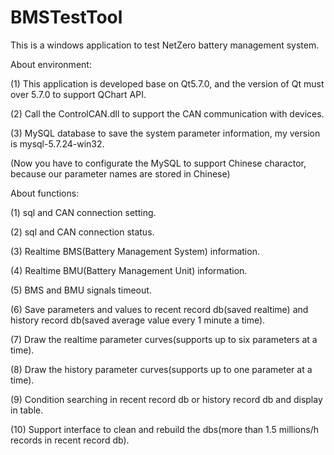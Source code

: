 # BMSTestTool

This is a windows application to test NetZero battery management system.

About environment:

(1) This application is developed base on Qt5.7.0, and the version of Qt must over 5.7.0 to support QChart API.

(2) Call the ControlCAN.dll to support the CAN communication with devices.

(3) MySQL database to save the system parameter information, my version is mysql-5.7.24-win32.

(Now you have to configurate the MySQL to support Chinese charactor, because our parameter names are stored in Chinese)

About functions:

(1) sql and CAN connection setting.

(2) sql and CAN connection status.

(3) Realtime BMS(Battery Management System) information.

(4) Realtime BMU(Battery Management Unit) information.

(5) BMS and BMU signals timeout.

(6) Save parameters and values to recent record db(saved realtime) and history record db(saved average value every 1 minute a time).

(7) Draw the realtime parameter curves(supports up to six parameters at a time).

(8) Draw the history parameter curves(supports up to one parameter at a time).

(9) Condition searching in recent record db or history record db and display in table. 

(10) Support interface to clean and rebuild the dbs(more than 1.5 millions/h records in recent record db).
